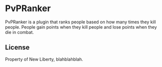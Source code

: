 # PvPRanker

PvPRanker is a plugin that ranks people based on how many times they kill people. People gain points when they kill people and lose points when they die in combat.

## License

Property of New Liberty, blahblahblah.

